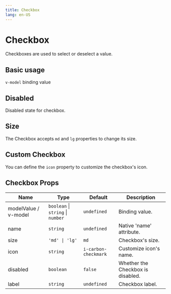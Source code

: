 ```yaml
---
title: Checkbox
lang: en-US
---
```


# Checkbox <update-badge/>

Checkboxes are used to select or deselect a value.

## Basic usage

`v-model` binding value
<demo src="../example/checkbox/basic.vue"></demo>

## Disabled

Disabled state for checkbox.
<demo src="../example/checkbox/disabled.vue"></demo>

## Size

The Checkbox accepts `md` and `lg` properties to change its size.

<demo src="../example/checkbox/size.vue"></demo>

## Custom Checkbox

You can define the `icon` property to customize the checkbox's icon.

<demo src="../example/checkbox/custom.vue"></demo>

## Checkbox Props

| Name | Type | Default | Description |
| --- | --- | --- | --- |
| modelValue / v-model | `boolean` \| `string` \| `number` | `undefined` | Binding value. |
| name | `string` | `undefined` | Native 'name' attribute. |
| size | `'md' \| 'lg'` | `md` | Checkbox's size. |
| icon | `string` | `i-carbon-checkmark` | Customize icon's name. |
| disabled | `boolean` | `false` | Whether the Checkbox is disabled. |
| label | `string` | `undefined` | Checkbox label. |
